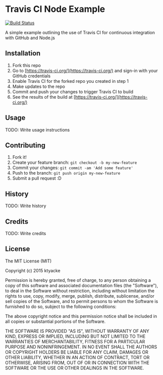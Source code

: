 # Travis CI Node Example
[![Build Status](https://travis-ci.org/ktyacke/travis-node-example.svg?branch=master)](https://travis-ci.org/ktyacke/travis-node-example)

A simple example outlining the use of Travis CI for continuous integration with GitHub and Node.js

## Installation

1. Fork this repo
2. Go to [https://travis-ci.org/](https://travis-ci.org/) and sign-in with your GitHub credentials
3. Enable Travis CI for the forked repo you created in step 1
4. Make updates to the repo
5. Commit and push your changes to trigger Travis CI to build
6. See the results of the build at [https://travis-ci.org/](https://travis-ci.org/)

## Usage

TODO: Write usage instructions

## Contributing

1. Fork it!
2. Create your feature branch: `git checkout -b my-new-feature`
3. Commit your changes: `git commit -am 'Add some feature'`
4. Push to the branch: `git push origin my-new-feature`
5. Submit a pull request :D

## History

TODO: Write history

## Credits

TODO: Write credits

## License

The MIT License (MIT)

Copyright (c) 2015 ktyacke

Permission is hereby granted, free of charge, to any person obtaining a copy
of this software and associated documentation files (the "Software"), to deal
in the Software without restriction, including without limitation the rights
to use, copy, modify, merge, publish, distribute, sublicense, and/or sell
copies of the Software, and to permit persons to whom the Software is
furnished to do so, subject to the following conditions:

The above copyright notice and this permission notice shall be included in all
copies or substantial portions of the Software.

THE SOFTWARE IS PROVIDED "AS IS", WITHOUT WARRANTY OF ANY KIND, EXPRESS OR
IMPLIED, INCLUDING BUT NOT LIMITED TO THE WARRANTIES OF MERCHANTABILITY,
FITNESS FOR A PARTICULAR PURPOSE AND NONINFRINGEMENT. IN NO EVENT SHALL THE
AUTHORS OR COPYRIGHT HOLDERS BE LIABLE FOR ANY CLAIM, DAMAGES OR OTHER
LIABILITY, WHETHER IN AN ACTION OF CONTRACT, TORT OR OTHERWISE, ARISING FROM,
OUT OF OR IN CONNECTION WITH THE SOFTWARE OR THE USE OR OTHER DEALINGS IN THE
SOFTWARE.